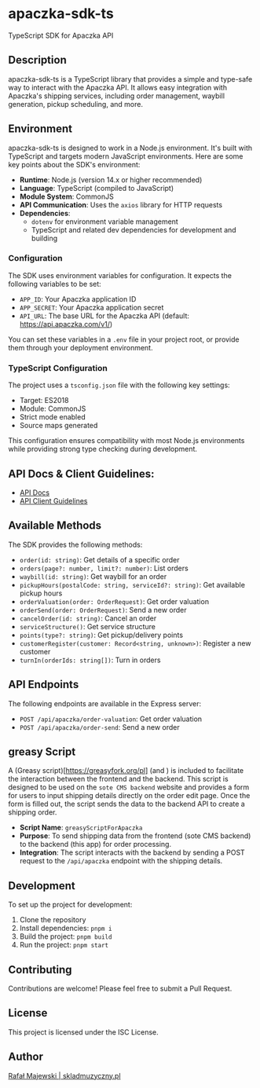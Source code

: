 # apaczka-sdk-ts

TypeScript SDK for Apaczka API

## Description

apaczka-sdk-ts is a TypeScript library that provides a simple and type-safe way to interact with the Apaczka API. It allows easy integration with Apaczka's shipping services, including order management, waybill generation, pickup scheduling, and more.

## Environment

apaczka-sdk-ts is designed to work in a Node.js environment. It's built with TypeScript and targets modern JavaScript environments. Here are some key points about the SDK's environment:

- **Runtime**: Node.js (version 14.x or higher recommended)
- **Language**: TypeScript (compiled to JavaScript)
- **Module System**: CommonJS
- **API Communication**: Uses the `axios` library for HTTP requests
- **Dependencies**:
  - `dotenv` for environment variable management
  - TypeScript and related dev dependencies for development and building

### Configuration

The SDK uses environment variables for configuration. It expects the following variables to be set:

- `APP_ID`: Your Apaczka application ID
- `APP_SECRET`: Your Apaczka application secret
- `API_URL`: The base URL for the Apaczka API (default: https://api.apaczka.com/v1/)

You can set these variables in a `.env` file in your project root, or provide them through your deployment environment.

### TypeScript Configuration

The project uses a `tsconfig.json` file with the following key settings:

- Target: ES2018
- Module: CommonJS
- Strict mode enabled
- Source maps generated

This configuration ensures compatibility with most Node.js environments while providing strong type checking during development.

## API Docs & Client Guidelines:

- [API Docs](https://panel.apaczka.pl/dokumentacja_api_v2.php)
- [API Client Guidelines](https://www.apaczka.pl/app/uploads/2022/12/Zalecenia-dla-klientow-API.pdf)

## Available Methods

The SDK provides the following methods:

- `order(id: string)`: Get details of a specific order
- `orders(page?: number, limit?: number)`: List orders
- `waybill(id: string)`: Get waybill for an order
- `pickupHours(postalCode: string, serviceId?: string)`: Get available pickup hours
- `orderValuation(order: OrderRequest)`: Get order valuation
- `orderSend(order: OrderRequest)`: Send a new order
- `cancelOrder(id: string)`: Cancel an order
- `serviceStructure()`: Get service structure
- `points(type?: string)`: Get pickup/delivery points
- `customerRegister(customer: Record<string, unknown>)`: Register a new customer
- `turnIn(orderIds: string[])`: Turn in orders

## API Endpoints

The following endpoints are available in the Express server:

- `POST /api/apaczka/order-valuation`: Get order valuation
- `POST /api/apaczka/order-send`: Send a new order

## greasy Script

A (Greasy script)[https://greasyfork.org/pl] (and ) is included to facilitate the interaction between the frontend and the backend. This script is designed to be used on the `sote CMS backend` website and provides a form for users to input shipping details directly on the order edit page. Once the form is filled out, the script sends the data to the backend API to create a shipping order.

- **Script Name**: `greasyScriptForApaczka`
- **Purpose**: To send shipping data from the frontend (sote CMS backend) to the backend (this app) for order processing.
- **Integration**: The script interacts with the backend by sending a POST request to the `/api/apaczka` endpoint with the shipping details.

## Development

To set up the project for development:

1. Clone the repository
2. Install dependencies: `pnpm i`
3. Build the project: `pnpm build`
4. Run the project: `pnpm start`

## Contributing

Contributions are welcome! Please feel free to submit a Pull Request.

## License

This project is licensed under the ISC License.

## Author

[Rafał Majewski | skladmuzyczny.pl](https://skladmuzyczny.pl)
